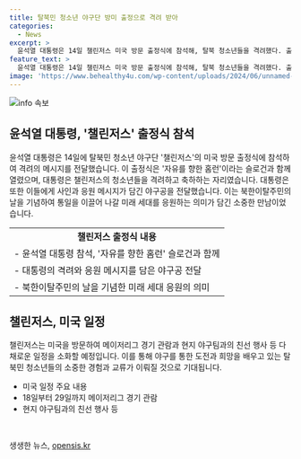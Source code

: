 ```yaml
---
title: 탈북민 청소년 야구단 방미 출정으로 격려 받아
categories:
  - News
excerpt: >
  윤석열 대통령은 14일 챌린저스 미국 방문 출정식에 참석해, 탈북 청소년들을 격려했다. 출정식은 자유를 향한 홈런이라는 슬로건과 함께 열렸으며, 윤 대통령은 선수들과 인사를 나누고 응원하며 야구공을 전달했다. 대통령실은 이를 통일을 향해 나아가는 미래 세대를 응원하는 특별한 의미로 전했다. 챌린저스는 국내 최초의 탈북민 청소년 야구단으로, 미국을 방문해 메이저리그 경기 관람과 친선 행사를 할 예정이다.
feature_text: >
  윤석열 대통령은 14일 챌린저스 미국 방문 출정식에 참석해, 탈북 청소년들을 격려했다. 출정식은 자유를 향한 홈런이라는 슬로건과 함께 열렸으며, 윤 대통령은 선수들과 인사를 나누고 응원하며 야구공을 전달했다. 대통령실은 이를 통일을 향해 나아가는 미래 세대를 응원하는 특별한 의미로 전했다. 챌린저스는 국내 최초의 탈북민 청소년 야구단으로, 미국을 방문해 메이저리그 경기 관람과 친선 행사를 할 예정이다.
image: 'https://www.behealthy4u.com/wp-content/uploads/2024/06/unnamed-file.png'
---
```


<p><img src="https://www.behealthy4u.com/wp-content/uploads/2024/06/unnamed-file.png" alt="info 속보" /></p>

<h2 data-ke-size="size26">윤석열 대통령, '챌린저스' 출정식 참석</h2>

<p data-ke-size="size16">윤석열 대통령은 14일에 탈북민 청소년 야구단 '챌린저스'의 미국 방문 출정식에 참석하여 격려의 메시지를 전달했습니다. 이 출정식은 '자유를 향한 홈런'이라는 슬로건과 함께 열렸으며, 대통령은 챌린저스의 청소년들을 격려하고 축하하는 자리였습니다. 대통령은 또한 이들에게 사인과 응원 메시지가 담긴 야구공을 전달했습니다. 이는 북한이탈주민의 날을 기념하여 통일을 이끌어 나갈 미래 세대를 응원하는 의미가 담긴 소중한 만남이었습니다.</p>

<table>
    <tr>
        <td style="text-align: center; height: 17px;"><b>챌린저스 출정식 내용</b></td>
    </tr>
    <tr>
        <td style="text-align: left; height: 17px;">- 윤석열 대통령 참석, '자유를 향한 홈런' 슬로건과 함께</td>
    </tr>
    <tr>
        <td style="text-align: left; height: 17px;">- 대통령의 격려와 응원 메시지를 담은 야구공 전달</td>
    </tr>
    <tr>
        <td style="text-align: left; height: 17px;">- 북한이탈주민의 날을 기념한 미래 세대 응원의 의미</td>
    </tr>
</table>

<h2 data-ke-size="size26">챌린저스, 미국 일정</h2>

<p data-ke-size="size16">챌린저스는 미국을 방문하여 메이저리그 경기 관람과 현지 야구팀과의 친선 행사 등 다채로운 일정을 소화할 예정입니다. 이를 통해 야구를 통한 도전과 희망을 배우고 있는 탈북민 청소년들의 소중한 경험과 교류가 이뤄질 것으로 기대됩니다.</p>

<ul>
    <li>미국 일정 주요 내용</li>
    <li>18일부터 29일까지 메이저리그 경기 관람</li>
    <li>현지 야구팀과의 친선 행사 등</li>
</ul>

<p data-ke-size="size16">&nbsp;</p>
생생한 뉴스, <a href="https://opensis.kr" rel="dofollow">opensis.kr</a>


